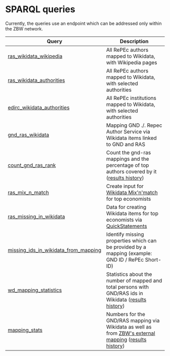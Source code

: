 # SPARQL queries

Currently, the queries use an endpoint which can be addressed only within the ZBW network.

Query | Description
------|------------
[ras_wikidata_wikipedia](http://zbw.eu/beta/sparql-lab/?endpoint=https://query.wikidata.org/bigdata/namespace/wdq/sparql&queryRef=https://api.github.com/repos/zbw/repec-ras/contents/sparql/ras_wikidata_wikipedia.rq) | All RePEc authors mapped to Wikidata, with Wikipedia pages
[ras_wikidata_authorities](http://zbw.eu/beta/sparql-lab/?endpoint=http://zbw.eu/beta/sparql/repec/query&queryRef=https://api.github.com/repos/zbw/repec-ras/contents/sparql/ras_wikidata_authorities.rq) | All RePEc authors mapped to Wikidata, with selected authorities
[edirc_wikidata_authorities](http://zbw.eu/beta/sparql-lab/?endpoint=http://zbw.eu/beta/sparql/repec/query&queryRef=https://api.github.com/repos/zbw/repec-ras/contents/sparql/edirc_wikidata_authorities.rq) | All RePEc institutions mapped to Wikidata, with selected authorities
[gnd_ras_wikidata](http://zbw.eu/beta/sparql-lab/?endpoint=http://zbw.eu/beta/sparql/repec/query&queryRef=https://api.github.com/repos/zbw/repec-ras/contents/sparql/gnd_ras_wikidata.rq) | Mapping GND ./. Repec Author Service via Wikidata items linked to GND and RAS
[count_gnd_ras_rank](http://zbw.eu/beta/sparql-lab/?endpoint=http://zbw.eu/beta/sparql/repec/query&queryRef=https://api.github.com/repos/zbw/repec-ras/contents/sparql/count_gnd_ras_rank.rq) | Count the gnd-ras mappings and the percentage of top authors covered by it ([results history](https://github.com/zbw/repec-ras/commits/master/sparql/results/count_gnd_ras_rank.json))
[ras_mix_n_match](http://zbw.eu/beta/sparql-lab/?endpoint=http://zbw.eu/beta/sparql/repec/query&queryRef=https://api.github.com/repos/zbw/repec-ras/contents/sparql/ras_mix_n_match.rq) | Create input for [Wikidata Mix'n'match](https://tools.wmflabs.org/mix-n-match/#/) for top economists
[ras_missing_in_wikidata](http://zbw.eu/beta/sparql-lab/?endpoint=http://zbw.eu/beta/sparql/repec/query&queryRef=https://api.github.com/repos/zbw/repec-ras/contents/sparql/ras_missing_in_wikidata.rq) | Data for creating Wikidata items for top economists via [QuickStatements](http://tools.wmflabs.org/wikidata-todo/quick_statements.php)
[missing_ids_in_wikidata_from_mapping](http://zbw.eu/beta/sparql-lab/?endpoint=http://zbw.eu/beta/sparql/repec/query&queryRef=https://api.github.com/repos/zbw/repec-ras/contents/sparql/missing_ids_in_wikidata_from_mapping.rq) | Identify missing properties which can be provided by a mapping (example: GND ID / RePEc Short-ID)
[wd_mapping_statistics](http://zbw.eu/beta/sparql-lab/?endpoint=http://zbw.eu/beta/sparql/repec/query&queryRef=https://api.github.com/repos/zbw/repec-ras/contents/sparql/wd_mapping_statistics.rq) | Statistics about the number of mapped and total persons with GND/RAS ids in Wikidata ([results history](https://github.com/zbw/repec-ras/commits/master/sparql/results/wd_mapping_statistics.json))
[mapping_stats](http://zbw.eu/beta/sparql-lab/?endpoint=http://zbw.eu/beta/sparql/repec/query&queryRef=https://api.github.com/repos/zbw/repec-ras/contents/sparql/mapping_stats.rq) | Numbers for the GND/RAS mapping via Wikidata as well as from [ZBW's external mapping](../doc/RAS-GND-author-id-mapping.md) ([results history](https://github.com/zbw/repec-ras/commits/master/sparql/results/mapping_stats.json))

